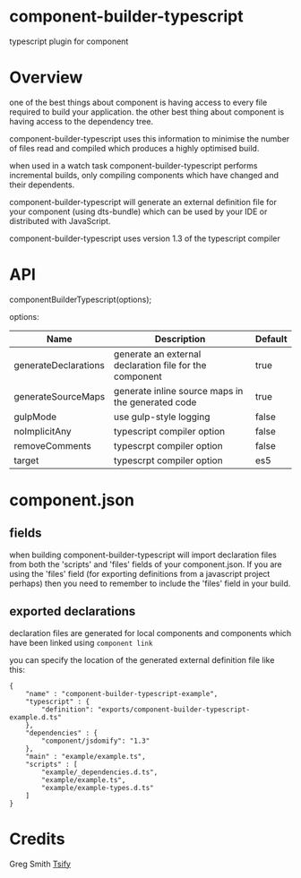 component-builder-typescript
============================

typescript plugin for component

# Overview #

one of the best things about component is having access to every file required to
build your application. the other best thing about component is having access to the
dependency tree. 

component-builder-typescript uses this information to minimise the number of files read
and compiled which produces a highly optimised build.

when used in a watch task component-builder-typescript performs incremental builds, 
only compiling components which have changed and their dependents.

component-builder-typescript  will generate an external definition file for your component
(using dts-bundle) which can be used by your IDE or distributed with JavaScript.

component-builder-typescript uses version 1.3 of the typescript compiler

# API #

componentBuilderTypescript(options);

options:

Name         			| Description												| Default
------------------------|-----------------------------------------------------------|-----------
generateDeclarations	| generate an external declaration file for the component 	| true
generateSourceMaps		| generate inline source maps in the generated code 		| true
gulpMode				| use gulp-style logging									| false
noImplicitAny			| typescript compiler option 								| false
removeComments			| typescrpt compiler option							 		| false
target					| typescrpt compiler option									| es5

# component.json #

## fields ##
when building component-builder-typescript will import declaration files from both 
the 'scripts' and 'files' fields of your component.json. If you are using the 'files'
field (for exporting definitions from a javascript project perhaps) then you need to 
remember to include the 'files' field in your build.

## exported declarations ##
declaration files are generated for local components and components which have been linked using
`component link`

you can specify the location of the generated external definition file like this:

```
{
    "name" : "component-builder-typescript-example",
    "typescript" : {
        "definition": "exports/component-builder-typescript-example.d.ts"
    },
    "dependencies" : {
        "component/jsdomify": "1.3"
    },
    "main" : "example/example.ts",
    "scripts" : [
        "example/_dependencies.d.ts",
        "example/example.ts",
        "example/example-types.d.ts"  
    ]
}
```

# Credits #

Greg Smith [Tsify](https://github.com/smrq/tsify)

